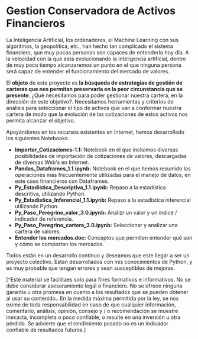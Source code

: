 # Gestion Conservadora de Activos Financieros

La Inteligencia Artificial, los ordenadores, el Machine Learning con sus algoritmos, la geopolítica, etc., han hecho tan complicado el sistema financiero, que muy pocas personas son capaces de entenderlo hoy día. A la velocidad con la que está evolucionando la inteligencia artificial, dentro de muy poco tiempo alcanzaremos un punto en el que ninguna persona será capaz de entender el funcionamiento del mercado de valores.

El **objeto** de este proyecto es **la búsqueda de estrategias de gestión de carteras  que nos permitan preservarla en la peor circunstancia que  se presente**. ¿Qué necesitamos para poder gestionar nuestra cartera, en la dirección de este objetivo?. Necesitamos herramientas y criterios de análisis  para seleccionar el tipo de activos que van a conformar nuestra cartera de modo  que  la evolución de las cotizaciones de estos activos nos permita alcanzar el objetivo.

Apoyándonos en los recursos existentes en Internet, hemos desarrollado los siguientes Notebooks.
* **Importar_Cotizaciones-1.1:** Notebook en el que incluimos diversas posibilidades de importación de cotizaciones de valores, descargadas de diversas Web's en Internet. 
* **Pandas_Dataframes_1.1.ipynb:** Notebook en el que hemos resumido las operaciones más frecuentemente utilizadas para el manejo de datos, en este caso financieros con Dataframes.
* **Py_Estadistica_Descriptiva_1.1.ipynb:** Repaso a la estadística descritiva, utilizando Python.
* **Py_Estadistica_Inferencial_1.1.ipynb:** Repaso a la estadística inferencial utilizando Python.
* **Py_Paso_Peregrino_valor_3.0.ipynb:** Analizr un valor y un indice / indicador de referencia.
* **Py_Paso_Peregrino_cartera_3.0.ipynb:** Seleccionar y analizar una cartera de valores.
* **Entender los mercados.doc:** Conceptos que permiten entender qué son y cómo se comportan los mercados.

Todos están en un desarrollo contínuo y deseamos que este llegar a ser un proyecto colectivo. Estan desarrollados con mis conocimientos de Python, y es muy probable que tengan errores y sean susceptibles de mejoras.

[^]: NOTA

[^Este material se facilitaes solo para fines formativos e informativos. No se debe considerar asesoramiento legal o financiero.  No se ofrece ninguna garantía u otra promesa en cuanto a los resultados que se pueden obtener al usar su contenido.. En la medida máxima permitida por la ley,  se nos exime de toda responsabilidad en caso de que cualquier información, comentario, análisis, opinión, consejo y / o recomendación se muestre inexacta, incompleta o poco confiable, o resulte en una inversión u otra pérdida.
Se advierte que el rendimiento pasado no es un indicador confiable de resultados futuros.]




